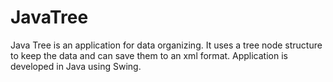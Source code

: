 JavaTree
========

Java Tree is an application for data organizing. It uses a tree node structure to keep the data and can save them to an xml format. Application is developed in Java using Swing. 
